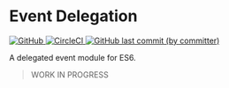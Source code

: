 # Event Delegation

<a href="./LICENSE">
    <img alt="GitHub" src="https://img.shields.io/github/license/acfatah/event-delegation?style=flat-square">
</a>

<a href="https://dl.circleci.com/status-badge/redirect/gh/acfatah/event-delegation/tree/main">
    <img alt="CircleCI" src="https://img.shields.io/circleci/build/github/acfatah/event-delegation/main">
</a>

<a href="https://github.com/acfatah/event-delegation/commits/main">
    <img alt="GitHub last commit (by committer)" src="https://img.shields.io/github/last-commit/acfatah/event-delegation?display_timestamp=committer&style=flat-square">
</a>

A delegated event module for ES6.

> WORK IN PROGRESS

